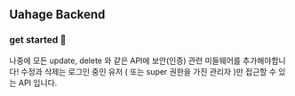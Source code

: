 ## Uahage Backend 

### get started 🚀

나중에 모든 update, delete 와 같은 API에 보안(인증) 관련 미들웨어를 추가해야합니다!
수정과 삭제는 로그인 중인 유저 ( 또는 super 권한을 가진 관리자 )만 접근할 수 있는 API 입니다.